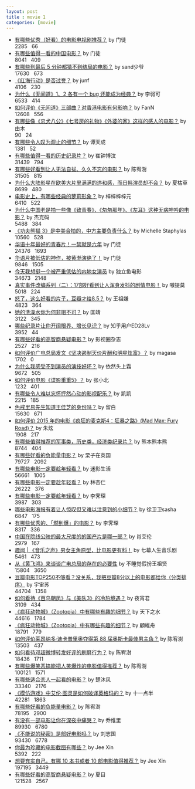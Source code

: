 ```yaml
---
layout: post
title : movie 1
categories: [movie]
---
```


- [有哪些优秀（好看）的电影电视剧推荐？](https://www.zhihu.com/question/343096396/answer/818654188) by 门徒
<br><i class="fas fa-thumbs-up"></i> 2285&nbsp;&nbsp;<i class="fas fa-comment"></i> 66
- [有哪些值得一看的中国电影？](https://www.zhihu.com/question/325544586/answer/737888225) by 门徒
<br><i class="fas fa-thumbs-up"></i> 8041&nbsp;&nbsp;<i class="fas fa-comment"></i> 409
- [有哪些到最后 5 分钟都猜不到结局的电影？](https://www.zhihu.com/question/26535189/answer/476612958) by sand少爷
<br><i class="fas fa-thumbs-up"></i> 17630&nbsp;&nbsp;<i class="fas fa-comment"></i> 673
- [《红海行动》是否过誉？](https://www.zhihu.com/question/267295196/answer/321819627) by junf
<br><i class="fas fa-thumbs-up"></i> 4106&nbsp;&nbsp;<i class="fas fa-comment"></i> 230
- [为什么《无间道》1、2 各有一个 bug 还能成为经典？](https://www.zhihu.com/question/37118867/answer/73929319) by 李弱可
<br><i class="fas fa-thumbs-up"></i> 6533&nbsp;&nbsp;<i class="fas fa-comment"></i> 414
- [如何评价《无间道》三部曲？对香港电影有何影响？](https://www.zhihu.com/question/20735242/answer/80499677) by FanN
<br><i class="fas fa-thumbs-up"></i> 12608&nbsp;&nbsp;<i class="fas fa-comment"></i> 556
- [有哪些像《忠犬八公》《七号房的礼物》《外婆的家》这样的感人的电影？](https://www.zhihu.com/question/27508830/answer/123694856) by 由木
<br><i class="fas fa-thumbs-up"></i> 90&nbsp;&nbsp;<i class="fas fa-comment"></i> 24
- [有哪些令人叹为观止的细节？](https://www.zhihu.com/question/63537524/answer/223883476) by 谭天成
<br><i class="fas fa-thumbs-up"></i> 1381&nbsp;&nbsp;<i class="fas fa-comment"></i> 52
- [有哪些值得一看的历史纪录片？](https://www.zhihu.com/question/24202715/answer/117756338) by 崔钟博汶
<br><i class="fas fa-thumbs-up"></i> 31439&nbsp;&nbsp;<i class="fas fa-comment"></i> 794
- [有哪些好看到让人无法自拔、久久不忘的电影？](https://www.zhihu.com/question/38485891/answer/81903845) by 陈宥澍
<br><i class="fas fa-thumbs-up"></i> 31505&nbsp;&nbsp;<i class="fas fa-comment"></i> 815
- [为什么大陆影星在欧美大片里满满的违和感，而日韩演员却不会？](https://www.zhihu.com/question/56833929/answer/152299777) by 夏枯草
<br><i class="fas fa-thumbs-up"></i> 8699&nbsp;&nbsp;<i class="fas fa-comment"></i> 480
- [电影史上，有哪些经典的萝莉形象？](https://www.zhihu.com/question/22027557/answer/152198414) by 梓梓梓梓元
<br><i class="fas fa-thumbs-up"></i> 6410&nbsp;&nbsp;<i class="fas fa-comment"></i> 522
- [为什么中国老是拍一些像《致青春》、《匆匆那年》、《左耳》这种无病呻吟的电影？](https://www.zhihu.com/question/29889950/answer/152122883) by 杰克码
<br><i class="fas fa-thumbs-up"></i> 5488&nbsp;&nbsp;<i class="fas fa-comment"></i> 384
- [《功夫熊猫 3》是中美合拍的，中方主要负责什么？](https://www.zhihu.com/question/39767696/answer/87892463) by Michelle Staphylas
<br><i class="fas fa-thumbs-up"></i> 10560&nbsp;&nbsp;<i class="fas fa-comment"></i> 528
- [华语十年最好的青春片！一禁就是六年](https://zhuanlan.zhihu.com/p/34946922) by 门徒
<br><i class="fas fa-thumbs-up"></i> 24376&nbsp;&nbsp;<i class="fas fa-comment"></i> 1693
- [华语片被低估的神作，被黄渤演绝了！](https://zhuanlan.zhihu.com/p/36531200) by 门徒
<br><i class="fas fa-thumbs-up"></i> 9846&nbsp;&nbsp;<i class="fas fa-comment"></i> 1505
- [今天我想挺一个被严重低估的内地女演员](https://zhuanlan.zhihu.com/p/30993106) by 独立鱼电影
<br><i class="fas fa-thumbs-up"></i> 34673&nbsp;&nbsp;<i class="fas fa-comment"></i> 2148
- [真实事件改编系列（二）：17部好看到让人浑身发抖的剧情电影！](https://zhuanlan.zhihu.com/p/29793596) by 嗷提莫
<br><i class="fas fa-thumbs-up"></i> 5018&nbsp;&nbsp;<i class="fas fa-comment"></i> 224
- [怒了，这么好看的片子，豆瓣才给8.5？](https://zhuanlan.zhihu.com/p/26630413) by 王祖嫌
<br><i class="fas fa-thumbs-up"></i> 4823&nbsp;&nbsp;<i class="fas fa-comment"></i> 364
- [她的洗澡水你为何非喝不可？](https://zhuanlan.zhihu.com/p/26212511) by 匡靖
<br><i class="fas fa-thumbs-up"></i> 3122&nbsp;&nbsp;<i class="fas fa-comment"></i> 345
- [哪些纪录片让你开阔眼界、增长见识？](https://www.zhihu.com/question/27325912/answer/127856146) by 知乎用户ED28Lv
<br><i class="fas fa-thumbs-up"></i> 3952&nbsp;&nbsp;<i class="fas fa-comment"></i> 44
- [有哪些好看的高智商悬疑电影？](https://www.zhihu.com/question/35811067/answer/128167436) by 影视圈杂志
<br><i class="fas fa-thumbs-up"></i> 2527&nbsp;&nbsp;<i class="fas fa-comment"></i> 216
- [如何评价广电总局发文《坚决遏制天价片酬和明星炫富》？](https://www.zhihu.com/question/50070341/answer/119306803) by magasa
<br><i class="fas fa-thumbs-up"></i> 1702&nbsp;&nbsp;<i class="fas fa-comment"></i> 0
- [为什么我感受不到演员的演技好坏？](https://www.zhihu.com/question/49861575/answer/119038112) by 依然头上霜
<br><i class="fas fa-thumbs-up"></i> 9672&nbsp;&nbsp;<i class="fas fa-comment"></i> 505
- [如何评价电影《谍影重重5》？](https://www.zhihu.com/question/48554642/answer/118370192) by 张小北
<br><i class="fas fa-thumbs-up"></i> 1232&nbsp;&nbsp;<i class="fas fa-comment"></i> 401
- [有哪些令人难以忘怀怦然心动的影视配乐？](https://www.zhihu.com/question/50051595/answer/119200724) by 凯凯
<br><i class="fas fa-thumbs-up"></i> 2215&nbsp;&nbsp;<i class="fas fa-comment"></i> 185
- [色戒里易先生知道王佳芝的身份吗？](https://www.zhihu.com/question/23920681/answer/118076128) by 留白
<br><i class="fas fa-thumbs-up"></i> 15630&nbsp;&nbsp;<i class="fas fa-comment"></i> 671
- [如何评价 2015 年的电影《疯狂的麦克斯4：狂暴之路》(Mad Max: Fury Road)？](https://www.zhihu.com/question/30383103/answer/52595489) by 朱炫
<br><i class="fas fa-thumbs-up"></i> 1908&nbsp;&nbsp;<i class="fas fa-comment"></i> 217
- [有哪些值得推荐的军事类，历史类，经济类纪录片？](https://www.zhihu.com/question/49560313/answer/116947477) by 熊本熊本熊
<br><i class="fas fa-thumbs-up"></i> 8744&nbsp;&nbsp;<i class="fas fa-comment"></i> 404
- [有哪些好看的负能量电影？](https://www.zhihu.com/question/30994199/answer/51731600) by 栗子在英国
<br><i class="fas fa-thumbs-up"></i> 79727&nbsp;&nbsp;<i class="fas fa-comment"></i> 2092
- [有哪些电影一定要趁年轻看？](https://www.zhihu.com/question/25699277/answer/53814519) by 迷影生活
<br><i class="fas fa-thumbs-up"></i> 56661&nbsp;&nbsp;<i class="fas fa-comment"></i> 1005
- [有哪些电影一定要趁年轻看？](https://www.zhihu.com/question/25699277/answer/55064456) by 林杏仁
<br><i class="fas fa-thumbs-up"></i> 26222&nbsp;&nbsp;<i class="fas fa-comment"></i> 376
- [有哪些电影一定要趁年轻看？](https://www.zhihu.com/question/25699277/answer/114625862) by 李霁琛
<br><i class="fas fa-thumbs-up"></i> 3987&nbsp;&nbsp;<i class="fas fa-comment"></i> 303
- [哪些电影海报有着让人惊叹但又难以注意到的小细节？](https://www.zhihu.com/question/27559782/answer/113731826) by 徐卫卫sasha
<br><i class="fas fa-thumbs-up"></i> 6847&nbsp;&nbsp;<i class="fas fa-comment"></i> 175
- [有哪些优秀的、「燃到爆」的电影？](https://www.zhihu.com/question/48035752/answer/109399394) by 李霁琛
<br><i class="fas fa-thumbs-up"></i> 8317&nbsp;&nbsp;<i class="fas fa-comment"></i> 336
- [中国在院线公映的最大尺度的的国产片是哪一部？](https://www.zhihu.com/question/46723211/answer/106368607) by 肖艾伦
<br><i class="fas fa-thumbs-up"></i> 2979&nbsp;&nbsp;<i class="fas fa-comment"></i> 167
- [趣闻 | 《音乐之声》男女主角原型，比电影更有料！](https://zhuanlan.zhihu.com/p/23764564) by 七幕人生音乐剧
<br><i class="fas fa-thumbs-up"></i> 5461&nbsp;&nbsp;<i class="fas fa-comment"></i> 473
- [从《黄飞鸿》来谈谈广电总局的存在的必要性](https://zhuanlan.zhihu.com/p/23203583) by 不睡觉假扮王祖贤
<br><i class="fas fa-thumbs-up"></i> 15804&nbsp;&nbsp;<i class="fas fa-comment"></i> 3650
- [豆瓣电影TOP250不够看？没关系，我把豆瓣8分以上的电影都给你（分类排序）](https://zhuanlan.zhihu.com/p/22561617) by 宇宙苏
<br><i class="fas fa-thumbs-up"></i> 44704&nbsp;&nbsp;<i class="fas fa-comment"></i> 1358
- [如何看待《百鸟朝凤》与《美队3》的冷热境遇？](https://www.zhihu.com/question/45686261/answer/100640302) by 夜宵君
<br><i class="fas fa-thumbs-up"></i> 3109&nbsp;&nbsp;<i class="fas fa-comment"></i> 434
- [《疯狂动物城》（Zootopia）中有哪些有趣的细节？](https://www.zhihu.com/question/41035200/answer/89713352) by 天下之水
<br><i class="fas fa-thumbs-up"></i> 44616&nbsp;&nbsp;<i class="fas fa-comment"></i> 1784
- [《疯狂动物城》（Zootopia）中有哪些有趣的细节？](https://www.zhihu.com/question/41035200/answer/89418308) by 顧維舟
<br><i class="fas fa-thumbs-up"></i> 18791&nbsp;&nbsp;<i class="fas fa-comment"></i> 779
- [如何评价莱昂纳多·迪卡普里奥夺得第 88 届奥斯卡最佳男主角？](https://www.zhihu.com/question/40854406/answer/88595398) by 陈宥澍
<br><i class="fas fa-thumbs-up"></i> 13503&nbsp;&nbsp;<i class="fas fa-comment"></i> 437
- [如何看待邓超微博转发好评的刷屏行为？](https://www.zhihu.com/question/38927492/answer/78996967) by 陈宥澍
<br><i class="fas fa-thumbs-up"></i> 18436&nbsp;&nbsp;<i class="fas fa-comment"></i> 1711
- [有哪些爆笑恶搞能把人笑爆炸的电影值得推荐？](https://www.zhihu.com/question/36918815/answer/70351068) by 陈宥澍
<br><i class="fas fa-thumbs-up"></i> 100121&nbsp;&nbsp;<i class="fas fa-comment"></i> 1571
- [有哪些适合恋人一起看的电影？](https://www.zhihu.com/question/24309989/answer/42711573) by 楚沐风
<br><i class="fas fa-thumbs-up"></i> 33340&nbsp;&nbsp;<i class="fas fa-comment"></i> 2176
- [《模仿游戏》中艾伦·图灵是如何破译英格玛的？](https://www.zhihu.com/question/28397034/answer/41739506) by 十一点半
<br><i class="fas fa-thumbs-up"></i> 42281&nbsp;&nbsp;<i class="fas fa-comment"></i> 1863
- [有哪些好看的负能量电影？](https://www.zhihu.com/question/30994199/answer/67623505) by 陈宥澍
<br><i class="fas fa-thumbs-up"></i> 78195&nbsp;&nbsp;<i class="fas fa-comment"></i> 2900
- [有没有一部电影让你在深夜中痛哭？](https://www.zhihu.com/question/37206525/answer/72868899) by 乔维里
<br><i class="fas fa-thumbs-up"></i> 89930&nbsp;&nbsp;<i class="fas fa-comment"></i> 6780
- [《不能说的秘密》是部好电影吗？](https://www.zhihu.com/question/21842476/answer/24177466) by 刘志国
<br><i class="fas fa-thumbs-up"></i> 93430&nbsp;&nbsp;<i class="fas fa-comment"></i> 6778
- [你最为珍藏的电影截图有哪些？](https://www.zhihu.com/question/36417524/answer/68047561) by Jee Xin
<br><i class="fas fa-thumbs-up"></i> 5392&nbsp;&nbsp;<i class="fas fa-comment"></i> 222
- [想要充实自己，有哪 10 本书或者 10 部电影值得推荐？](https://www.zhihu.com/question/35005800/answer/61498512) by Jee Xin
<br><i class="fas fa-thumbs-up"></i> 197195&nbsp;&nbsp;<i class="fas fa-comment"></i> 3449
- [有哪些好看的高智商悬疑电影？](https://www.zhihu.com/question/35811067/answer/65986583) by 夏目
<br><i class="fas fa-thumbs-up"></i> 121528&nbsp;&nbsp;<i class="fas fa-comment"></i> 2567
